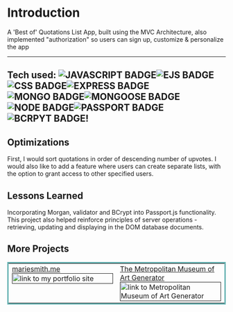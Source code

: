 # Introduction

A 'Best of' Quotations List App, built using the MVC Architecture, also implemented "authorization" so users can sign up, customize & personalize the app 

---

## Tech used: ![JAVASCRIPT BADGE](https://img.shields.io/static/v1?label=|&message=JAVASCRIPT&color=3c7f5d&style=plastic&logo=javascript)![EJS BADGE](https://img.shields.io/static/v1?label=|&message=EJS&color=90A93A&style=plastic&logo=ejs)![CSS BADGE](https://img.shields.io/static/v1?label=|&message=CSS3&color=285f65&style=plastic&logo=css3)![EXPRESS BADGE](https://img.shields.io/static/v1?label=|&message=EXPRESS&color=90A93A&style=plastic&logo=express)![MONGO BADGE](https://img.shields.io/static/v1?label=|&message=MONGO-DB&color=cdd148&style=plastic&logo=mongodb)![MONGOOSE BADGE](https://img.shields.io/static/v1?label=|&message=MONGOOSE&color=880101&style=plastic&logo=mongoose)![NODE BADGE](https://img.shields.io/static/v1?label=|&message=NODE&color=cbb148&style=plastic&logo=node)![PASSPORT BADGE](https://img.shields.io/static/v1?label=|&message=PASSPORT&color=36DF79&style=plastic&logo=passport)![BCRPYT BADGE](https://img.shields.io/static/v1?label=|&message=BCRYPT&color=8BA9E5&style=plastic&logo=bcrpyt)!


## Optimizations
First, I would sort quotations in order of descending number of upvotes. I would also like to add a feature where users can create separate lists, with the option to grant access to other specified users.

## Lessons Learned
Incorporating Morgan, validator and BCrypt into Passport.js functionality. This project also helped reinforce principles of server operations - retrieving, updating and displaying in the DOM database documents.

## More Projects

<table bordercolor="#66b2b2">

  <tr>
    <td width="50%"  style="align:center;" valign="top">
<a target="_blank" href="">mariesmith.me</a>
        <br />
      <a target="_blank" href="">
            <img src="https://media.giphy.com/media/BXLT2FUtBYmKDGl0nd/giphy.gif" width="100%"  alt="link to my portfolio site"/>
        </a>
    </td>
    <td width="50%" valign="top">
<a target="_blank" href="">The Metropolitan Museum of Art Generator</a>
      <br />
        <a target="_blank" href="">
          <img src="https://media.giphy.com/media/HdH82S9MPWdWmUk6eg/giphy.gif" width="100%" alt="link to Metropolitan Museum of Art Generator"/>
        </a>
    </td>
    
  </tr>
</table>


